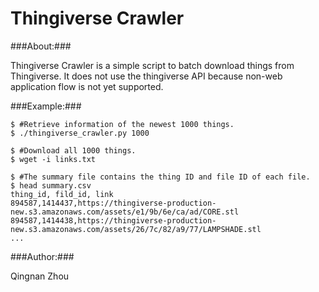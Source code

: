 # Thingiverse Crawler #

###About:###

Thingiverse Crawler is a simple script to batch download things from
Thingiverse.  It does not use the thingiverse API because non-web application
flow is not yet supported.

###Example:###

    $ #Retrieve information of the newest 1000 things.
    $ ./thingiverse_crawler.py 1000

    $ #Download all 1000 things.
    $ wget -i links.txt

    $ #The summary file contains the thing ID and file ID of each file.
    $ head summary.csv
    thing_id, fild_id, link
    894587,1414437,https://thingiverse-production-new.s3.amazonaws.com/assets/e1/9b/6e/ca/ad/CORE.stl
    894587,1414438,https://thingiverse-production-new.s3.amazonaws.com/assets/26/7c/82/a9/77/LAMPSHADE.stl
    ...

###Author:###

Qingnan Zhou
